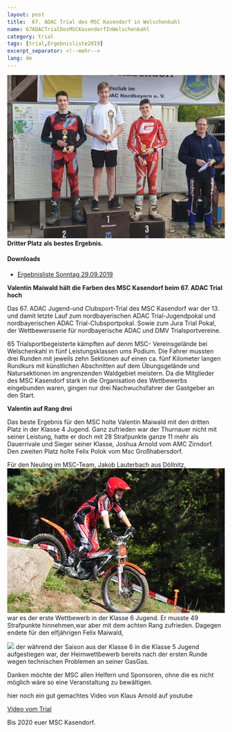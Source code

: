 ```yaml
---
layout: post
title:  67. ADAC Trial des MSC Kasendorf in Welschenkahl
name: 67ADACTrialDesMSCKasendorfInWelschenkahl
category: trial
tags: [trial,Ergebnisliste2019]
excerpt_separator: <!--mehr-->
lang: de
---
```

![](https://github.com/msc-kasendorf/docker/blob/master/docs/download/20190929_151516.jpg)
**Dritter Platz als bestes Ergebnis.**
#### Downloads

* [Ergebnisliste Sonntag 29.09.2019](https://github.com/msc-kasendorf/docker/raw/master/docs/download//20190929_Ergebnisliste_Welschenkahl.pdf)

<!--mehr-->
**Valentin Maiwald hält die Farben des MSC Kasendorf beim 67. ADAC Trial hoch**

Das 67. ADAC Jugend-und Clubsport-Trial des MSC Kasendorf war der  13. und damit  letzte Lauf zum nordbayerischen ADAC Trial-Jugendpokal und nordbayerischen ADAC Trial-Clubsportpokal. Sowie zum Jura Trial Pokal, der Wettbewersserie für nordbayerische ADAC und DMV Trialsportvereine. 

65 Trialsportbegeisterte kämpften auf denm MSC- Vereinsgelände bei Welschenkahl in fünf Leistungsklassen ums Podium. Die Fahrer mussten drei Runden mit jeweils zehn Sektionen auf einen ca. fünf Kilometer langen Rundkurs mit künstlichen Abschnitten auf dem Übungsgelände und Natursektionen im angrenzenden Waldgebiet meistern. Da die Mitglieder des MSC Kasendorf stark in die Organisation des Wettbewerbs eingebunden waren, gingen nur drei Nachwuchsfahrer der Gastgeber an den Start.

**Valentin auf Rang drei**

Das beste Ergebnis für den MSC holte Valentin Maiwald mit den dritten Platz in der Klasse 4 Jugend. Ganz zufrieden war der Thurnauer nicht mit seiner Leistung, hatte er doch mit 28 Strafpunkte ganze 11 mehr als Dauerrivale und Sieger seiner Klasse, Joshua Arnold vom AMC Zirndorf. Den zweiten Platz holte Felix Polok vom Msc Großhabersdorf.

Für den Neuling im MSC-Team, Jakob Lauterbach aus Döllnitz,
![](https://github.com/msc-kasendorf/docker/blob/master/docs/download/Jakob_ganz.JPG)
war es der erste Wettbewerb in der Klasse 6 Jugend. Er musste 49 Strafpunkte hinnehmen,war aber mit dem achten Rang zufrieden.
Dagegen endete für den elfjährigen Felix Maiwald,

![](https://github.com/msc-kasendorf/docker/blob/master/docs/download/2.JPG) der während der Saison aus der Klasse 6 in die Klasse 5 Jugend aufgestiegen war, der Heimwettbewerb bereits nach der ersten Runde wegen technischen Problemen an seiner GasGas.

Danken möchte der MSC allen Helfern und Sponsoren, ohne die es nicht möglich wäre so eine Veranstaltung  zu bewältigen.

hier noch ein gut gemachtes Video von Klaus Arnold  auf youtube

[Video vom Trial](https://youtu.be/yjqcgZBvvTo)

Bis 2020 euer MSC Kasendorf.
